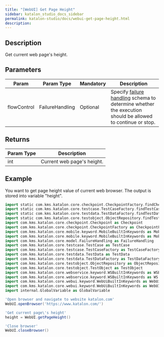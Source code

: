 ```yaml
---
title: "[WebUI] Get Page Height" 
sidebar: katalon_studio_docs_sidebar
permalink: katalon-studio/docs/webui-get-page-height.html 
description: 
---
```

Description  
-------------

Get current web page's height.

Parameters  
------------

<table class="relative-table wrapped confluenceTable" style="table-layout: fixed;"><thead><tr><th class="xtd-0-0 confluenceTh" style="">Param</th><th class="xtd-0-1 confluenceTh" style="">Param Type</th><th class="xtd-0-2 confluenceTh" colspan="1" style="">Mandatory</th><th class="xtd-0-3 confluenceTh" colspan="1" style="">Description</th></tr></thead><tbody style=""><tr class="xtr-1" style=""><td class="xtd-1-0 confluenceTd" style=""><span style="">flowControl</span></td><td class="xtd-1-1 confluenceTd" style=""><span style="">FailureHandling</span></td><td class="xtd-1-2 confluenceTd" colspan="1" style=""><span style="">Optional</span></td><td class="xtd-1-3 confluenceTd" colspan="1" style="">Specify <a href="https://docs.katalon.com/x/qAAM" rel="nofollow" style="">failure handling</a> <span style="">schema to determine whether the execution should be allowed to continue or stop.</span></td></tr></tbody></table>

Returns
-------

<table class="wrapped confluenceTable" style="table-layout: fixed;"><thead><tr><th class="xtd-0-0 confluenceTh" style="">Param Type</th><th class="xtd-0-1 confluenceTh" style="">Description</th></tr></thead><tbody style=""><tr class="xtr-1" style=""><td class="xtd-1-0 confluenceTd" style="">int</td><td class="xtd-1-1 confluenceTd" style=""><span style="">Current web page's height.</span></td></tr></tbody></table>

Example 
--------

You want to get page height value of current web browser. The output is stored into variable "height".

```groovy
import static com.kms.katalon.core.checkpoint.CheckpointFactory.findCheckpoint
import static com.kms.katalon.core.testcase.TestCaseFactory.findTestCase
import static com.kms.katalon.core.testdata.TestDataFactory.findTestData
import static com.kms.katalon.core.testobject.ObjectRepository.findTestObject
import com.kms.katalon.core.checkpoint.Checkpoint as Checkpoint
import com.kms.katalon.core.checkpoint.CheckpointFactory as CheckpointFactory
import com.kms.katalon.core.mobile.keyword.MobileBuiltInKeywords as MobileBuiltInKeywords
import com.kms.katalon.core.mobile.keyword.MobileBuiltInKeywords as Mobile
import com.kms.katalon.core.model.FailureHandling as FailureHandling
import com.kms.katalon.core.testcase.TestCase as TestCase
import com.kms.katalon.core.testcase.TestCaseFactory as TestCaseFactory
import com.kms.katalon.core.testdata.TestData as TestData
import com.kms.katalon.core.testdata.TestDataFactory as TestDataFactory
import com.kms.katalon.core.testobject.ObjectRepository as ObjectRepository
import com.kms.katalon.core.testobject.TestObject as TestObject
import com.kms.katalon.core.webservice.keyword.WSBuiltInKeywords as WSBuiltInKeywords
import com.kms.katalon.core.webservice.keyword.WSBuiltInKeywords as WS
import com.kms.katalon.core.webui.keyword.WebUiBuiltInKeywords as WebUiBuiltInKeywords
import com.kms.katalon.core.webui.keyword.WebUiBuiltInKeywords as WebUI
import internal.GlobalVariable as GlobalVariable

'Open browser and navigate to website katalon.com'
WebUI.openBrowser('https://www.katalon.com/')

'Get current page\'s height'
height = WebUI.getPageHeight()

'Close browser'
WebUI.closeBrowser()
```
